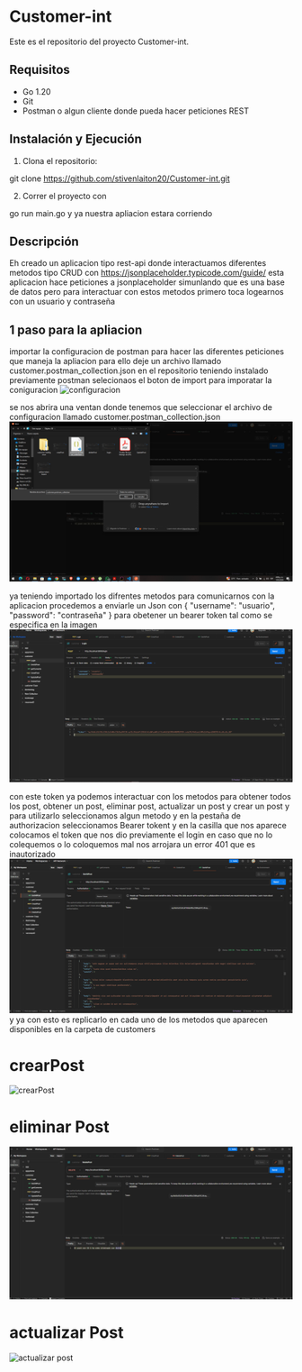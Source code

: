 # Customer-int

Este es el repositorio del proyecto Customer-int.



## Requisitos

- Go 1.20
- Git
- Postman o algun cliente donde pueda hacer peticiones REST

## Instalación y Ejecución

1. Clona el repositorio:


git clone https://github.com/stivenlaiton20/Customer-int.git

2. Correr el proyecto con 

go run main.go
y ya nuestra apliacion estara corriendo

## Descripción

Eh creado un aplicacion tipo rest-api 
donde interactuamos diferentes metodos tipo CRUD con https://jsonplaceholder.typicode.com/guide/
esta aplicacion hace peticiones a jsonplaceholder simunlando que es una base de datos
pero para interactuar con estos metodos primero toca logearnos con un usuario y contraseña 

## 1 paso para la apliacion

importar la configuracion de postman para hacer las diferentes peticiones que maneja la apliacion 
para ello deje un archivo llamado customer.postman_collection.json en el repositorio
teniendo instalado previamente postman selecionaos el boton de import para imporatar la coniguracion
![configuracion]([URL_de_la_imagen](https://raw.githubusercontent.com/stivenlaiton20/Customer-int/main/importar%20configuracion%20postman.png))

se nos abrira una ventan donde tenemos que seleccionar el archivo de configuracion llamado customer.postman_collection.json 
![configuracion2](https://raw.githubusercontent.com/stivenlaiton20/Customer-int/main/importar%20configuracion%20postman%202.png)

ya teniendo importado los difrentes metodos para comunicarnos con la aplicacion
procedemos a enviarle un Json con 
{
    "username": "usuario",
    "password": "contraseña"
} 
 para obetener un bearer token 
tal como se especifica en la imagen
![Login Con bearer Token](https://raw.githubusercontent.com/stivenlaiton20/Customer-int/main/login.PNG)

con este token ya podemos interactuar con los metodos para obtener todos los post, obtener un post, eliminar post, actualizar un post y crear un post
y para utilizarlo seleccionamos algun metodo y en la pestaña de authorizacion  seleccionamos Bearer tokent y en la casilla que nos aparece colocamos el token que nos dio previamente el login 
en caso que no lo colequemos o lo coloquemos mal nos arrojara un error 401 que es inautorizado
![utilizar token](https://raw.githubusercontent.com/stivenlaiton20/Customer-int/main/utilizar%20token%20bearer.PNG)
 y  ya con esto es replicarlo en cada uno de los metodos que aparecen disponibles en la carpeta de customers 

# crearPost
![crearPost](https://raw.githubusercontent.com/stivenlaiton20/Customer-int/main/crearPost.PNGn)
# eliminar Post 
![eliminar Post](https://raw.githubusercontent.com/stivenlaiton20/Customer-int/main/deletePost.PNG)
# actualizar  Post 
![actualizar post]([URL_de_la_imagen](https://raw.githubusercontent.com/stivenlaiton20/Customer-int/main/UpdatePost.PNG)https://raw.githubusercontent.com/stivenlaiton20/Customer-int/main/UpdatePost.PNG)







